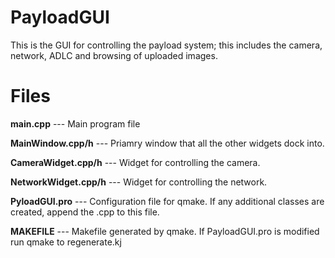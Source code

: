 PayloadGUI
==========
This is the GUI for controlling the payload system; this includes the camera, network, ADLC and browsing of uploaded images. 

Files
======

**main.cpp** --- Main program file

**MainWindow.cpp/h** --- Priamry window that all the other widgets dock into.

**CameraWidget.cpp/h** --- Widget for controlling the camera.

**NetworkWidget.cpp/h** --- Widget for controlling the network.

**PyloadGUI.pro** --- Configuration file for qmake. If any additional classes are created, append the .cpp to this file. 

**MAKEFILE** --- Makefile generated by qmake. If PayloadGUI.pro is modified run qmake to regenerate.kj
